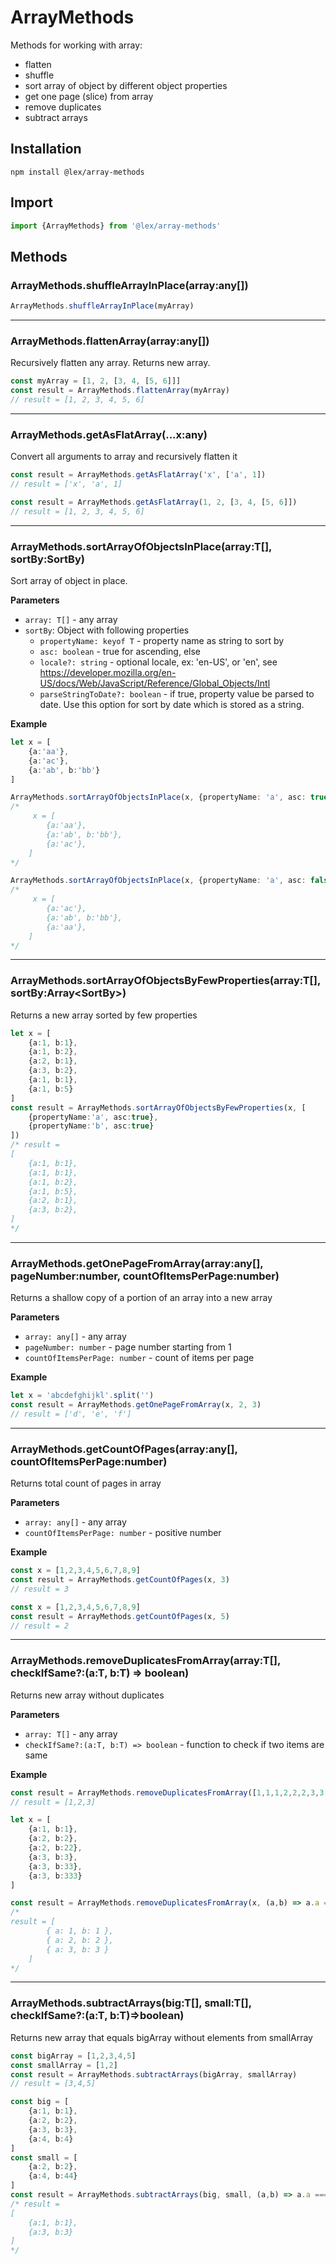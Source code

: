 # ArrayMethods

Methods for working with array:
* flatten
* shuffle
* sort array of object by different object properties
* get one page (slice) from array
* remove duplicates
* subtract arrays

## Installation

`npm install @lex/array-methods`

## Import

```typescript
import {ArrayMethods} from '@lex/array-methods'

```

## Methods


### ArrayMethods.shuffleArrayInPlace(array:any[])
```typescript
ArrayMethods.shuffleArrayInPlace(myArray)
```

---

### ArrayMethods.flattenArray(array:any[])
Recursively flatten any array. Returns new array.

```typescript
const myArray = [1, 2, [3, 4, [5, 6]]]
const result = ArrayMethods.flattenArray(myArray)
// result = [1, 2, 3, 4, 5, 6]
```

---

### ArrayMethods.getAsFlatArray(...x:any)
Convert all arguments to array and recursively flatten it

```typescript
const result = ArrayMethods.getAsFlatArray('x', ['a', 1])
// result = ['x', 'a', 1]
```

```typescript
const result = ArrayMethods.getAsFlatArray(1, 2, [3, 4, [5, 6]])
// result = [1, 2, 3, 4, 5, 6]
```

---

### ArrayMethods.sortArrayOfObjectsInPlace(array:T[], sortBy:SortBy)

Sort array of object in place.

__Parameters__
* `array: T[]` - any array
* `sortBy`: Object with following properties
    * `propertyName: keyof T` - property name as string to sort by
    * `asc: boolean` - true for ascending, else 
    * `locale?: string` - optional locale, ex: 'en-US', or 'en', see https://developer.mozilla.org/en-US/docs/Web/JavaScript/Reference/Global_Objects/Intl
    * `parseStringToDate?: boolean` - if true, property value be parsed to date. Use this option for sort by date which is stored as a string.


__Example__
```typescript
let x = [
    {a:'aa'},
    {a:'ac'},
    {a:'ab', b:'bb'}
]

ArrayMethods.sortArrayOfObjectsInPlace(x, {propertyName: 'a', asc: true})    
/*
     x = [
        {a:'aa'},
        {a:'ab', b:'bb'},
        {a:'ac'},
    ]
*/

ArrayMethods.sortArrayOfObjectsInPlace(x, {propertyName: 'a', asc: false})
/*
     x = [
        {a:'ac'},
        {a:'ab', b:'bb'},
        {a:'aa'},
    ]
*/
```

---

### ArrayMethods.sortArrayOfObjectsByFewProperties(array:T[], sortBy:Array<SortBy<T>>)

Returns a new array sorted by few properties

```typescript
let x = [
    {a:1, b:1},
    {a:1, b:2},
    {a:2, b:1},
    {a:3, b:2},
    {a:1, b:1},
    {a:1, b:5}
]
const result = ArrayMethods.sortArrayOfObjectsByFewProperties(x, [
    {propertyName:'a', asc:true},
    {propertyName:'b', asc:true}
])
/* result =
[
    {a:1, b:1},
    {a:1, b:1},
    {a:1, b:2},
    {a:1, b:5},
    {a:2, b:1},
    {a:3, b:2},
]
*/
```

---

### ArrayMethods.getOnePageFromArray(array:any[], pageNumber:number, countOfItemsPerPage:number)

Returns a shallow copy of a portion of an array into a new array

__Parameters__
* `array: any[]` - any array
* `pageNumber: number` - page number starting from 1
* `countOfItemsPerPage: number` - count of items per page

__Example__
```typescript
let x = 'abcdefghijkl'.split('')
const result = ArrayMethods.getOnePageFromArray(x, 2, 3)
// result = ['d', 'e', 'f']

```

---

### ArrayMethods.getCountOfPages(array:any[], countOfItemsPerPage:number)

Returns total count of pages in array

__Parameters__
* `array: any[]` - any array
* `countOfItemsPerPage: number` - positive number

__Example__
```typescript
const x = [1,2,3,4,5,6,7,8,9]
const result = ArrayMethods.getCountOfPages(x, 3)
// result = 3
```

```typescript
const x = [1,2,3,4,5,6,7,8,9]
const result = ArrayMethods.getCountOfPages(x, 5)
// result = 2 
```

---

### ArrayMethods.removeDuplicatesFromArray(array:T[], checkIfSame?:(a:T, b:T) => boolean)

Returns new array without duplicates

__Parameters__
* `array: T[]` - any array
* `checkIfSame?:(a:T, b:T) => boolean` - function to check if two items are same

__Example__
```typescript
const result = ArrayMethods.removeDuplicatesFromArray([1,1,1,2,2,2,3,3,3])
// result = [1,2,3]
```
```typescript
let x = [
    {a:1, b:1},
    {a:2, b:2},
    {a:2, b:22},
    {a:3, b:3},
    {a:3, b:33},
    {a:3, b:333}
]

const result = ArrayMethods.removeDuplicatesFromArray(x, (a,b) => a.a === b.a)
/* 
result = [
        { a: 1, b: 1 }, 
        { a: 2, b: 2 }, 
        { a: 3, b: 3 }
    ]
*/
```

---

### ArrayMethods.subtractArrays<T>(big:T[], small:T[], checkIfSame?:(a:T, b:T)=>boolean)

Returns new array that equals bigArray without elements from smallArray

```typescript
const bigArray = [1,2,3,4,5]
const smallArray = [1,2]
const result = ArrayMethods.subtractArrays(bigArray, smallArray)
// result = [3,4,5]
```
```typescript
const big = [
    {a:1, b:1},
    {a:2, b:2},
    {a:3, b:3},
    {a:4, b:4}
]
const small = [
    {a:2, b:2},
    {a:4, b:44}
]
const result = ArrayMethods.subtractArrays(big, small, (a,b) => a.a === b.a)
/* result = 
[
    {a:1, b:1},
    {a:3, b:3}
]
*/
```
